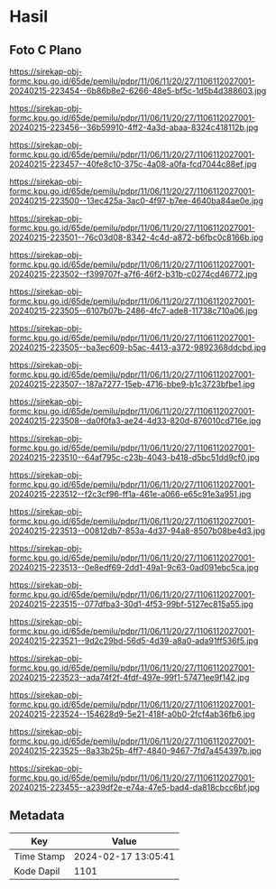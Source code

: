 # Hasil

## Foto C Plano

https://sirekap-obj-formc.kpu.go.id/65de/pemilu/pdpr/11/06/11/20/27/1106112027001-20240215-223454--6b86b8e2-6266-48e5-bf5c-1d5b4d388603.jpg

https://sirekap-obj-formc.kpu.go.id/65de/pemilu/pdpr/11/06/11/20/27/1106112027001-20240215-223456--36b59910-4ff2-4a3d-abaa-8324c418112b.jpg

https://sirekap-obj-formc.kpu.go.id/65de/pemilu/pdpr/11/06/11/20/27/1106112027001-20240215-223457--40fe8c10-375c-4a08-a0fa-fcd7044c88ef.jpg

https://sirekap-obj-formc.kpu.go.id/65de/pemilu/pdpr/11/06/11/20/27/1106112027001-20240215-223500--13ec425a-3ac0-4f97-b7ee-4640ba84ae0e.jpg

https://sirekap-obj-formc.kpu.go.id/65de/pemilu/pdpr/11/06/11/20/27/1106112027001-20240215-223501--76c03d08-8342-4c4d-a872-b6fbc0c8166b.jpg

https://sirekap-obj-formc.kpu.go.id/65de/pemilu/pdpr/11/06/11/20/27/1106112027001-20240215-223502--f399707f-a7f6-46f2-b31b-c0274cd46772.jpg

https://sirekap-obj-formc.kpu.go.id/65de/pemilu/pdpr/11/06/11/20/27/1106112027001-20240215-223505--6107b07b-2486-4fc7-ade8-11738c710a06.jpg

https://sirekap-obj-formc.kpu.go.id/65de/pemilu/pdpr/11/06/11/20/27/1106112027001-20240215-223505--ba3ec609-b5ac-4413-a372-9892368ddcbd.jpg

https://sirekap-obj-formc.kpu.go.id/65de/pemilu/pdpr/11/06/11/20/27/1106112027001-20240215-223507--187a7277-15eb-4716-bbe9-b1c3723bfbe1.jpg

https://sirekap-obj-formc.kpu.go.id/65de/pemilu/pdpr/11/06/11/20/27/1106112027001-20240215-223508--da0f0fa3-ae24-4d33-820d-876010cd716e.jpg

https://sirekap-obj-formc.kpu.go.id/65de/pemilu/pdpr/11/06/11/20/27/1106112027001-20240215-223510--64af795c-c23b-4043-b418-d5bc51dd9cf0.jpg

https://sirekap-obj-formc.kpu.go.id/65de/pemilu/pdpr/11/06/11/20/27/1106112027001-20240215-223512--f2c3cf96-ff1a-461e-a066-e65c91e3a951.jpg

https://sirekap-obj-formc.kpu.go.id/65de/pemilu/pdpr/11/06/11/20/27/1106112027001-20240215-223513--00812db7-853a-4d37-94a8-8507b08be4d3.jpg

https://sirekap-obj-formc.kpu.go.id/65de/pemilu/pdpr/11/06/11/20/27/1106112027001-20240215-223513--0e8edf69-2dd1-49a1-9c63-0ad091ebc5ca.jpg

https://sirekap-obj-formc.kpu.go.id/65de/pemilu/pdpr/11/06/11/20/27/1106112027001-20240215-223515--077dfba3-30d1-4f53-99bf-5127ec815a55.jpg

https://sirekap-obj-formc.kpu.go.id/65de/pemilu/pdpr/11/06/11/20/27/1106112027001-20240215-223521--9d2c29bd-56d5-4d39-a8a0-ada91ff536f5.jpg

https://sirekap-obj-formc.kpu.go.id/65de/pemilu/pdpr/11/06/11/20/27/1106112027001-20240215-223523--ada74f2f-4fdf-497e-99f1-57471ee9f142.jpg

https://sirekap-obj-formc.kpu.go.id/65de/pemilu/pdpr/11/06/11/20/27/1106112027001-20240215-223524--154628d9-5e21-418f-a0b0-2fcf4ab36fb6.jpg

https://sirekap-obj-formc.kpu.go.id/65de/pemilu/pdpr/11/06/11/20/27/1106112027001-20240215-223525--8a33b25b-4ff7-4840-9467-7fd7a454397b.jpg

https://sirekap-obj-formc.kpu.go.id/65de/pemilu/pdpr/11/06/11/20/27/1106112027001-20240215-223455--a239df2e-e74a-47e5-bad4-da818cbcc6bf.jpg


## Metadata

| Key        | Value               |
| ---------- | ------------------- |
| Time Stamp | 2024-02-17 13:05:41 |
| Kode Dapil | 1101                |



